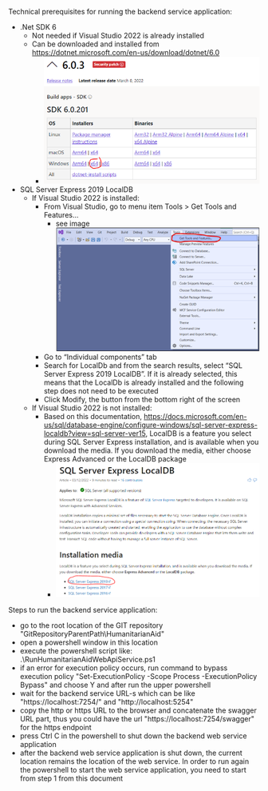 Technical prerequisites for running the backend service application:
- .Net SDK 6
	- Not needed if Visual Studio 2022 is already installed
	- Can be downloaded and installed from https://dotnet.microsoft.com/en-us/download/dotnet/6.0
		- ![](.//RunBackendServiceHelpImages/InstallDotNetSdk6.png)
- SQL Server Express 2019 LocalDB
	- If Visual Studio 2022 is installed:
		- From Visual Studio, go to menu item Tools > Get Tools and Features…
			- see image ![](.//RunBackendServiceHelpImages/OpenToolsAndFeaturesFromVisualStudio.png)
		- Go to “Individual components” tab
		- Search for LocalDb and from the search results, select “SQL Server Express 2019 LocalDB”. If it is already selected, this means that the LocalDb is already installed and the following step does not need to be executed
		- Click Modify, the button from the bottom right of the screen
	- If Visual Studio 2022 is not installed:
		- Based on this documentation, https://docs.microsoft.com/en-us/sql/database-engine/configure-windows/sql-server-express-localdb?view=sql-server-ver15, LocalDB is a feature you select during SQL Server Express installation, and is available when you download the media. If you download the media, either choose Express Advanced or the LocalDB package
			- ![](.//RunBackendServiceHelpImages/InstallLocalDbThroughSqlExpress.png)

Steps to run the backend service application:
- go to the root location of the GIT repository "GitRepositoryParentPath\HumanitarianAid"
- open a powershell window in this location
- execute the powershell script like: .\RunHumanitarianAidWebApiService.ps1
- if an error for execution policy occurs, run command to bypass execution policy "Set-ExecutionPolicy -Scope Process -ExecutionPolicy Bypass" and choose Y and after run the upper powershell
- wait for the backend service URL-s which can be like "https://localhost:7254/" and "http://localhost:5254"
- copy the http or https URL to the browser and concatenate the swagger URL part, thus you could have the url "https://localhost:7254/swagger" for the https endpoint
- press Ctrl C in the powershell to shut down the backend web service application
- after the backend web service application is shut down, the current location remains the location of the web service. In order to run again the powershell to start the web service application, you need to start from step 1 from this document
